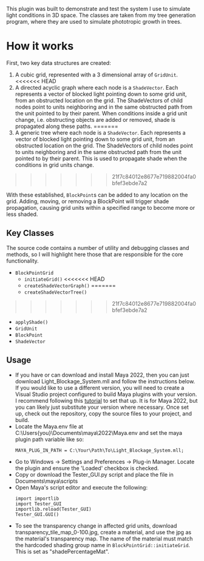This plugin was built to demonstrate and test the system I use to simulate light conditions in 3D space.  The classes are taken from my tree generation program, where they are
used to simulate phototropic growth in trees.  

# How it works

First, two key data structures are created:
  1.  A cubic grid, represented with a 3 dimensional array of `GridUnit`.
<<<<<<< HEAD
  2.  A directed acyclic graph where each node is a `ShadeVector`. Each represents a vector of blocked light pointing down to some grid unit, from an obstructed
      location on the grid.  The ShadeVectors of child nodes point to units neighboring and in the same obstructed path from the unit pointed to by their parent. When conditions inside a grid unit change, i.e. obstructing objects are added or removed, shade is propagated along these paths.
=======
  2.  A generic tree where each node is a `ShadeVector`. Each represents a vector of blocked light pointing down to some grid unit, from an obstructed
      location on the grid.  The ShadeVectors of child nodes point to units neighboring and in the same obstructed path from the unit pointed to by their parent. This
      is used to propagate shade when the conditions in grid units change.
>>>>>>> 21f7c84012e8677e719882004fa0bfef3ebde7a2

With these established, `BlockPoint`s can be added to any location on the grid.  Adding, moving, or removing a BlockPoint will trigger shade propagation, causing
grid units within a specified range to become more or less shaded.

## Key Classes

The source code contains a number of utility and debugging classes and methods, so I will highlight here those that are responsible for the core functionality.
* `BlockPointGrid`
  * `initiateGrid()`
<<<<<<< HEAD
  * `createShadeVectorGraph()`
=======
  * `createShadeVectorTree()`
>>>>>>> 21f7c84012e8677e719882004fa0bfef3ebde7a2
  * `applyShade()`
* `GridUnit`
* `BlockPoint`
* `ShadeVector`
 

## Usage

* If you have or can download and install Maya 2022, then you can just download Light_Blockage_System.mll and follow the instructions below.  If you would like
  to use a different version, you will need to create a Visual Studio project configured to build Maya plugins with your version.  I recommend following this [tutorial](https://www.youtube.com/watch?v=fBGrdoN4roE)
  to set that up.  It is for Maya 2022, but you can likely just substitute your version where necessary.  Once set up, check out the repository, copy the source files to your project, and build. 
* Locate the Maya.env file at C:\Users\{you}\Documents\maya\2022\Maya.env and set the maya plugin path variable like so:
  ```
  MAYA_PLUG_IN_PATH = C:\Your\Path\To\Light_Blockage_System.mll;
* Go to Windows -> Settings and Preferences -> Plug-in Manager.  Locate the plugin and ensure the 'Loaded' checkbox is checked.
* Copy or download the Tester_GUI.py script and place the file in Documents\maya\scripts
* Open Maya's script editor and execute the following:
  ```
  import importlib
  import Tester_GUI
  importlib.reload(Tester_GUI)
  Tester_GUI.GUI()
* To see the transparency change in affected grid units, download transparency_tile_map_0-100.jpg, create a material, and use the jpg as the material's transparency map.  The name of the material
  must match the hardcoded shading group name in `BlockPointGrid::initiateGrid`.  This is set as "shadePercentageMat".

